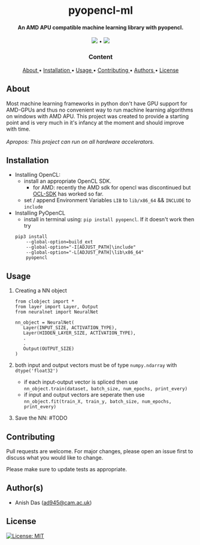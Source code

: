 <h1 align="center"> pyopencl-ml </h1>
<h4 align="center">An AMD APU compatible machine learning library with pyopencl.</h4>

<p align="center">
    <img src="https://img.shields.io/github/languages/top/dasanish/pyopencl-ml"> •
    <img src="https://img.shields.io/github/last-commit/dasanish/pyopencl-ml"> 
</p>

<h3 align="center"> Content </h3>
<p align="center">
    <a href="#about"> About </a> •
    <a href="#installation"> Installation </a> •
    <a href="#usage"> Usage </a> •
    <a href="#contributing"> Contributing </a> •
    <a href="#authors"> Authors </a> •
    <a href="#license"> License </a>
</p>

## About
Most machine learning frameworks in python don't have GPU support for AMD-GPUs 
and thus no convenient way to run machine learning algorithms on windows with AMD APU.
This project was created to provide a starting point and is very much in it's 
infancy at the moment and should improve with time.\
\
*Apropos: This project can run on all hardware accelerators.*

## Installation
* Installing OpenCL: 
    - install an appropriate OpenCL SDK.
        - for AMD: recently the AMD sdk for opencl was discontinued but 
    [OCL-SDK](https://github.com/GPUOpen-LibrariesAndSDKs/OCL-SDK/releases)
    has worked so far.
    - set / append Environment Variables `LIB` to `lib/x86_64` && `INCLUDE` to `include`
* Installing PyOpenCL
    - install in terminal using: `pip install pyopencl`. If it doesn't work then try
    ```
    pip3 install 
        --global-option=build_ext 
        --global-option="-I[ADJUST_PATH]\include" 
        --global-option="-L[ADJUST_PATH]\lib\x86_64" 
        pyopencl
    ```

## Usage
1. Creating a NN object
    ```buildoutcfg
    from clobject import *
    from layer import Layer, Output
    from neuralnet import NeuralNet

    nn_object = NeuralNet(
       Layer(INPUT_SIZE, ACTIVATION_TYPE),
       Layer(HIDDEN_LAYER_SIZE, ACTIVATION_TYPE),
       .
       .
       Output(OUTPUT_SIZE)
    )
    ```

2. both input and output vectors must be of type `numpy.ndarray` with `dtype('float32')`
    * if each input-output vector is spliced then use \
    `nn_object.train(dataset, batch_size, num_epochs, print_every)`
    * if input and output vectors are seperate then use \
    `nn_object.fit(train_X, train_y, batch_size, num_epochs, print_every)`
    
3. Save the NN: #TODO 
    

## Contributing
Pull requests are welcome. For major changes, please open an issue first to discuss what you would like to change.

Please make sure to update tests as appropriate.

## Author(s)
- Anish Das (ad945@cam.ac.uk)

## License 
[![License: MIT](https://img.shields.io/github/license/dasanish/pyopencl-ml)](https://choosealicense.com/licenses/mit/)